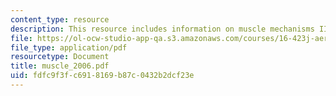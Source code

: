 ```yaml
---
content_type: resource
description: This resource includes information on muscle mechanisms II.
file: https://ol-ocw-studio-app-qa.s3.amazonaws.com/courses/16-423j-aerospace-biomedical-and-life-support-engineering-spring-2006/fdfc9f3fc6918169b87c0432b2dcf23e_muscle_2006.pdf
file_type: application/pdf
resourcetype: Document
title: muscle_2006.pdf
uid: fdfc9f3f-c691-8169-b87c-0432b2dcf23e
---
```

